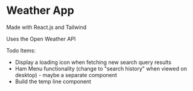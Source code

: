 # Weather App

Made with React.js and Tailwind

Uses the Open Weather API

Todo Items:

- Display a loading icon when fetching new search query results
- Ham Menu functionality (change to "search history" when viewed on desktop) - maybe a separate component
- Build the temp line component
